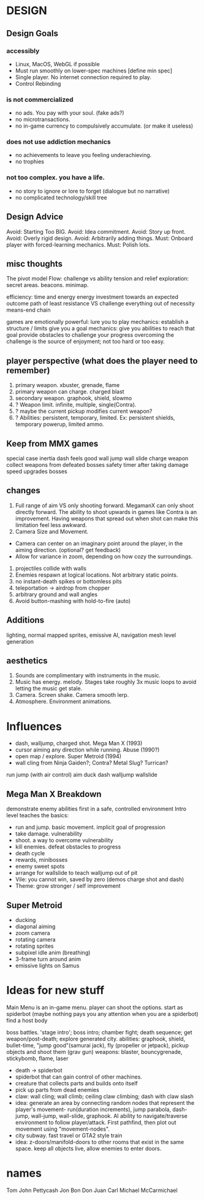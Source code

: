 # DESIGN

## Design Goals

### accessibly
- Linux, MacOS, WebGL if possible
- Must run smoothly on lower-spec machines [define min spec]
- Single player. No internet connection required to play.
- Control Rebinding

### is not commercialized
- no ads. You pay with your soul. (fake ads?)
- no microtransactions.
- no in-game currency to compulsively accumulate. (or make it useless)

### does not use addiction mechanics
- no achievements to leave you feeling underachieving.
- no trophies

### not too complex. you have a life.
- no story to ignore or lore to forget (dialogue but no narrative)
- no complicated technology/skill tree

## Design Advice
Avoid: Starting Too BIG.
Avoid: Idea commitment.
Avoid: Story up front.
Avoid: Overly rigid design.
Avoid: Arbitrarily adding things.
Must: Onboard player with forced-learning mechanics.
Must: Polish lots.

## misc thoughts
The pivot model
Flow: challenge vs ability
tension and relief
exploration: secret areas. beacons. minimap.

efficiency: time and energy
energy investment towards an expected outcome
path of least resistance VS challenge
everything out of necessity
means-end chain

games are emotionally powerful:
lure you to play
mechanics: establish a structure / limits
give you a goal
mechanics: give you abilities to reach that goal
provide obstacles to challenge your progress
overcoming the challenge is the source of enjoyment; not too hard or too easy.


## player perspective (what does the player need to remember)
1. primary weapon. xbuster, grenade, flame
1. primary weapon can charge. charged blast
1. secondary weapon. graphook, shield, slowmo
1. ? Weapon limit. infinite, multiple, single(Contra).
1. ? maybe the current pickup modifies current weapon?
1. ? Abilities: persistent, temporary, limited. Ex: persistent shields, temporary powerup, limited ammo.

## Keep from MMX games
special case inertia
dash feels good
wall jump
wall slide
charge weapon
collect weapons from defeated bosses
safety timer after taking damage
speed upgrades
bosses

## changes
1. Full range of aim VS only shooting forward.
MegamanX can only shoot directly forward. The ability to shoot upwards in games like Contra is an improvement. Having weapons that spread out when shot can make this limitation feel less awkward.
1. Camera Size and Movement.
  * Camera can center on an imaginary point around the player, in the aiming direction. (optional? get feedback)
  * Allow for variance in zoom, depending on how cozy the surroundings.
1. projectiles collide with walls
1. Enemies respawn at logical locations. Not arbitrary static points.
1. no instant-death spikes or bottomless pits
1. teleportation -> airdrop from chopper
1. arbitrary ground and wall angles
1. Avoid button-mashing with hold-to-fire (auto)

## Additions
lighting, normal mapped sprites, emissive
AI, navigation mesh
level generation

## aesthetics
1. Sounds are complimentary with instruments in the music.
1. Music has energy. melody. Stages take roughly 3x music loops to avoid letting the music get stale.
1. Camera. Screen shake. Camera smooth lerp.
1. Atmosphere. Environment animations.


# Influences
- dash, walljump, charged shot. Mega Man X (1993)
- cursor aiming any direction while running. Abuse (1990?)
- open map / explore. Super Metroid (1994)
- wall cling from Ninja Gaiden?; Contra? Metal Slug? Turrican?

run
jump (with air control)
aim
duck
dash
walljump
wallslide

## Mega Man X Breakdown
demonstrate enemy abilities first in a safe, controlled environment
Intro level teaches the basics:
* run and jump. basic movement. implicit goal of progression
* take damage. vulnerability
* shoot. a way to overcome vulnerability
* kill enemies. defeat obstacles to progress
* death cycle
* rewards, minibosses
* enemy sweet spots
* arrange for wallslide to teach walljump out of pit
* Vile: you cannot win, saved by zero (demos charge shot and dash)
* Theme: grow stronger / self improvement

## Super Metroid
- ducking
- diagonal aiming
- zoom camera
- rotating camera
- rotating sprites
- subpixel idle anim (breathing)
- 3-frame turn around anim
- emissive lights on Samus



# Ideas for new stuff
Main Menu is an in-game menu. player can shoot the options.
start as spiderbot (maybe nothing pays you any attention when you are a spiderbot)
find a host body


boss battles. 'stage intro'; boss intro; chamber fight; death sequence; get weapon/post-death;
explore generated city.
abilities: graphook, shield, bullet-time, "jump good"(samurai jack), fly (propeller or jetpack), pickup objects and shoot them (grav gun)
weapons: blaster, bouncygrenade, stickybomb, flame, laser

- death -> spiderbot
- spiderbot that can gain control of other machines.
- creature that collects parts and builds onto itself
- pick up parts from dead enemies
- claw: wall cling; wall climb; ceiling claw climbing; dash with claw slash
- idea: generate an area by connecting random nodes that represent the player's movement- run(duration increments), jump parabola, dash-jump, wall-jump, wall-slide, graphook. AI ability to navigate/traverse environment to follow player/attack. First pathfind, then plot out movement using "movement-nodes".
- city subway. fast travel or GTA2 style train
- idea: z-doors/manifold-doors to other rooms that exist in the same space. keep all objects live, allow enemies to enter doors.


# names
Tom John Pettycash
Jon Bon Don Juan
Carl Michael McCarmichael
